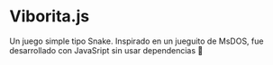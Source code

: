 # Viborita.js

Un juego simple tipo Snake. Inspirado en un jueguito de MsDOS, fue desarrollado con JavaSript sin usar dependencias 🤘
